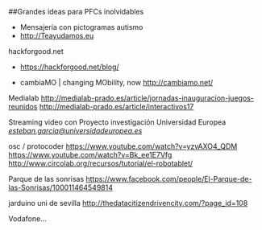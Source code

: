 ##Grandes ideas para PFCs inolvidables


* Mensajería con pictogramas autismo
* http://Teayudamos.eu

hackforgood.net
* https://hackforgood.net/blog/

* cambiaMO | changing MObility, now
http://cambiamo.net/

Medialab
http://medialab-prado.es/article/jornadas-inauguracion-juegos-reunidos
http://medialab-prado.es/article/interactivos17

Streaming video con Proyecto investigación Universidad Europea
*esteban.garcia@universidadeuropea.es*

osc / protocoder
https://www.youtube.com/watch?v=yzvAXO4_QDM
https://www.youtube.com/watch?v=Bk_ee1E7Vfg
http://www.circolab.org/recursos/tutorial/el-robotablet/

Parque de las sonrisas
https://www.facebook.com/people/El-Parque-de-las-Sonrisas/100011464549814

jarduino uni de sevilla
http://thedatacitizendrivencity.com/?page_id=108


Vodafone...
